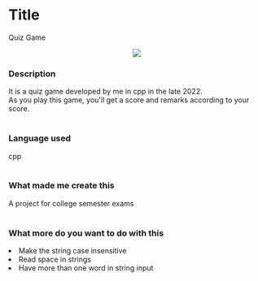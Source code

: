 # Title
Quiz Game

<center><img src="https://user-images.githubusercontent.com/116259393/226259000-0f579318-3d66-4750-ab27-3c2a3f75b0bd.jpg"></center>


### Description
It is a quiz game developed by me in cpp in the late 2022. <br>
As you play this game, you'll get a score and remarks according to your score. <br><br>

### Language used
cpp <br><br>

### What made me create this
A project for college semester exams <br><br>

### What more do you want to do with this
<li>Make the string case insensitive</li>
<li>Read space in strings</li>
<li>Have more than one word in string input</li>
